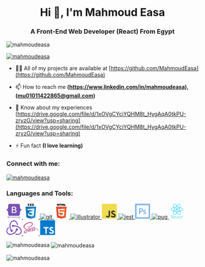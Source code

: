 <h1 align="center">Hi 👋, I'm Mahmoud Easa</h1>
<h3 align="center">A Front-End Web Developer (React) From Egypt</h3>

<p align="left"> <img src="https://komarev.com/ghpvc/?username=mahmoudeasa&label=Profile%20views&color=0e75b6&style=flat" alt="mahmoudeasa" /> </p>

<p align="left"> <a href="https://github.com/ryo-ma/github-profile-trophy"><img src="https://github-profile-trophy.vercel.app/?username=mahmoudeasa" alt="mahmoudeasa" /></a> </p>

- 👨‍💻 All of my projects are available at [https://github.com/MahmoudEasa](https://github.com/MahmoudEasa)

- 📫 How to reach me **(https://www.linkedin.com/in/mahmoudeasa), (mu01011422865@gmail.com)**

- 📄 Know about my experiences [https://drive.google.com/file/d/1xOVgCYciYQHM8t_HygAqA0tkPU-zryzG/view?usp=sharing](https://drive.google.com/file/d/1xOVgCYciYQHM8t_HygAqA0tkPU-zryzG/view?usp=sharing)

- ⚡ Fun fact **(I love learning)**

<h3 align="left">Connect with me:</h3>
<p align="left">
<a href="https://linkedin.com/in/mahmoudeasa" target="blank"><img align="center" src="https://raw.githubusercontent.com/rahuldkjain/github-profile-readme-generator/master/src/images/icons/Social/linked-in-alt.svg" alt="mahmoudeasa" height="30" width="40" /></a>
</p>

<h3 align="left">Languages and Tools:</h3>
<p align="left"> <a href="https://getbootstrap.com" target="_blank" rel="noreferrer"> <img src="https://raw.githubusercontent.com/devicons/devicon/master/icons/bootstrap/bootstrap-plain-wordmark.svg" alt="bootstrap" width="40" height="40"/> </a> <a href="https://www.w3schools.com/css/" target="_blank" rel="noreferrer"> <img src="https://raw.githubusercontent.com/devicons/devicon/master/icons/css3/css3-original-wordmark.svg" alt="css3" width="40" height="40"/> </a> <a href="https://git-scm.com/" target="_blank" rel="noreferrer"> <img src="https://www.vectorlogo.zone/logos/git-scm/git-scm-icon.svg" alt="git" width="40" height="40"/> </a> <a href="https://www.w3.org/html/" target="_blank" rel="noreferrer"> <img src="https://raw.githubusercontent.com/devicons/devicon/master/icons/html5/html5-original-wordmark.svg" alt="html5" width="40" height="40"/> </a> <a href="https://www.adobe.com/in/products/illustrator.html" target="_blank" rel="noreferrer"> <img src="https://www.vectorlogo.zone/logos/adobe_illustrator/adobe_illustrator-icon.svg" alt="illustrator" width="40" height="40"/> </a> <a href="https://developer.mozilla.org/en-US/docs/Web/JavaScript" target="_blank" rel="noreferrer"> <img src="https://raw.githubusercontent.com/devicons/devicon/master/icons/javascript/javascript-original.svg" alt="javascript" width="40" height="40"/> </a> <a href="https://jestjs.io" target="_blank" rel="noreferrer"> <img src="https://www.vectorlogo.zone/logos/jestjsio/jestjsio-icon.svg" alt="jest" width="40" height="40"/> </a> <a href="https://www.photoshop.com/en" target="_blank" rel="noreferrer"> <img src="https://raw.githubusercontent.com/devicons/devicon/master/icons/photoshop/photoshop-line.svg" alt="photoshop" width="40" height="40"/> </a> <a href="https://pugjs.org" target="_blank" rel="noreferrer"> <img src="https://cdn.worldvectorlogo.com/logos/pug.svg" alt="pug" width="40" height="40"/> </a> <a href="https://reactjs.org/" target="_blank" rel="noreferrer"> <img src="https://raw.githubusercontent.com/devicons/devicon/master/icons/react/react-original-wordmark.svg" alt="react" width="40" height="40"/> </a> <a href="https://redux.js.org" target="_blank" rel="noreferrer"> <img src="https://raw.githubusercontent.com/devicons/devicon/master/icons/redux/redux-original.svg" alt="redux" width="40" height="40"/> </a> <a href="https://sass-lang.com" target="_blank" rel="noreferrer"> <img src="https://raw.githubusercontent.com/devicons/devicon/master/icons/sass/sass-original.svg" alt="sass" width="40" height="40"/> </a> <a href="https://www.typescriptlang.org/" target="_blank" rel="noreferrer"> <img src="https://raw.githubusercontent.com/devicons/devicon/master/icons/typescript/typescript-original.svg" alt="typescript" width="40" height="40"/> </a> </p>

<p><img align="left" src="https://github-readme-stats.vercel.app/api/top-langs?username=mahmoudeasa&show_icons=true&locale=en&layout=compact" alt="mahmoudeasa" /></p>

<p>&nbsp;<img align="center" src="https://github-readme-stats.vercel.app/api?username=mahmoudeasa&show_icons=true&locale=en" alt="mahmoudeasa" /></p>

<p><img align="center" src="https://github-readme-streak-stats.herokuapp.com/?user=mahmoudeasa&" alt="mahmoudeasa" /></p>
